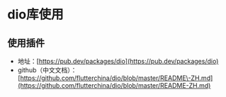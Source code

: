 # dio库使用

## 使用插件

* 地址：[https://pub.dev/packages/dio](https://pub.dev/packages/dio)
* github（中文文档）：[https://github.com/flutterchina/dio/blob/master/README\-ZH.md](https://github.com/flutterchina/dio/blob/master/README-ZH.md)






